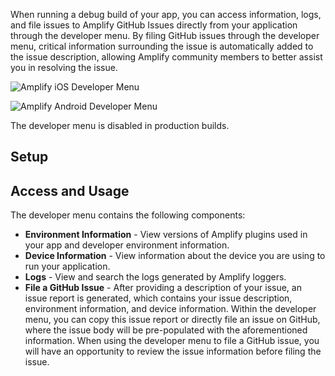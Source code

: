 When running a debug build of your app, you can access information, logs, 
and file issues to Amplify GitHub Issues directly from your application through the developer menu. 
By filing GitHub issues through the developer menu, critical information surrounding the issue is 
automatically added to the issue description, allowing Amplify community members to better assist 
you in resolving the issue.

<docs-filter platform="ios">

![Amplify iOS Developer Menu](~/images/debugging/iosDevMenu.png)

</docs-filter>

<docs-filter platform="android">

![Amplify Android Developer Menu](~/images/debugging/androidDevMenu.png)

</docs-filter>

<amplify-callout warning>

The developer menu is disabled in production builds.

</amplify-callout>

## Setup

<inline-fragment platform="ios" src="~/lib/debugging/fragments/ios/dev-menu/setup.md"></inline-fragment>
<inline-fragment platform="android" src="~/lib/debugging/fragments/android/dev-menu/setup.md"></inline-fragment>

## Access and Usage

<inline-fragment platform="ios" src="~/lib/debugging/fragments/ios/dev-menu/usage.md"></inline-fragment>
<inline-fragment platform="android" src="~/lib/debugging/fragments/android/dev-menu/usage.md"></inline-fragment>

The developer menu contains the following components:

* **Environment Information** - View versions of Amplify plugins used in your app and developer 
environment information.
* **Device Information** - View information about the device you are using to run your application.
* **Logs** - View and search the logs generated by Amplify loggers.
* **File a GitHub Issue** - After providing a description of your issue, an issue report is generated, 
which contains your issue description, environment information, and device information. 
Within the developer menu, you can copy this issue report or directly file an issue on GitHub, 
where the issue body will be pre-populated with the aforementioned information. When using the 
developer menu to file a GitHub issue, you will have an opportunity to review the issue information 
before filing the issue.